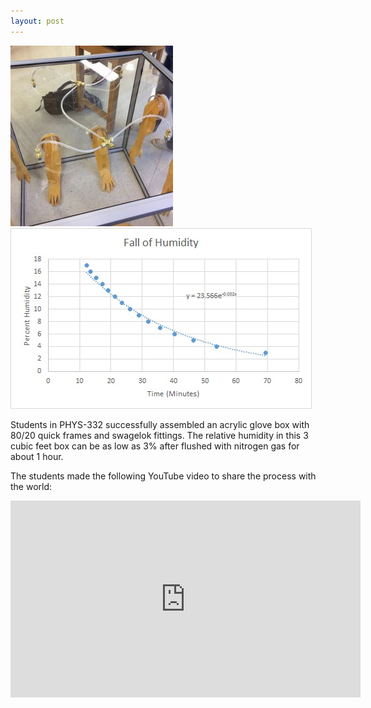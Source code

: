 ```yaml
---
layout: post
---
```


![home made acrylic glove box](/engineering/humidity/home-made-acrylic-glove-box.jpg)
![relative humidity in glove box over time](/engineering/humidity/glove-box-humidity-vs-time.jpg)

Students in PHYS-332 successfully assembled an acrylic glove box with 80/20
quick frames and swagelok fittings. The relative humidity in this 3 cubic feet
box can be as low as 3% after flushed with nitrogen gas for about 1 hour.

The students made the following YouTube video to share the process with the
world:

<iframe width="560" height="315" src="https://www.youtube.com/embed/YQpyJD39v-c" frameborder="0" allowfullscreen></iframe>
